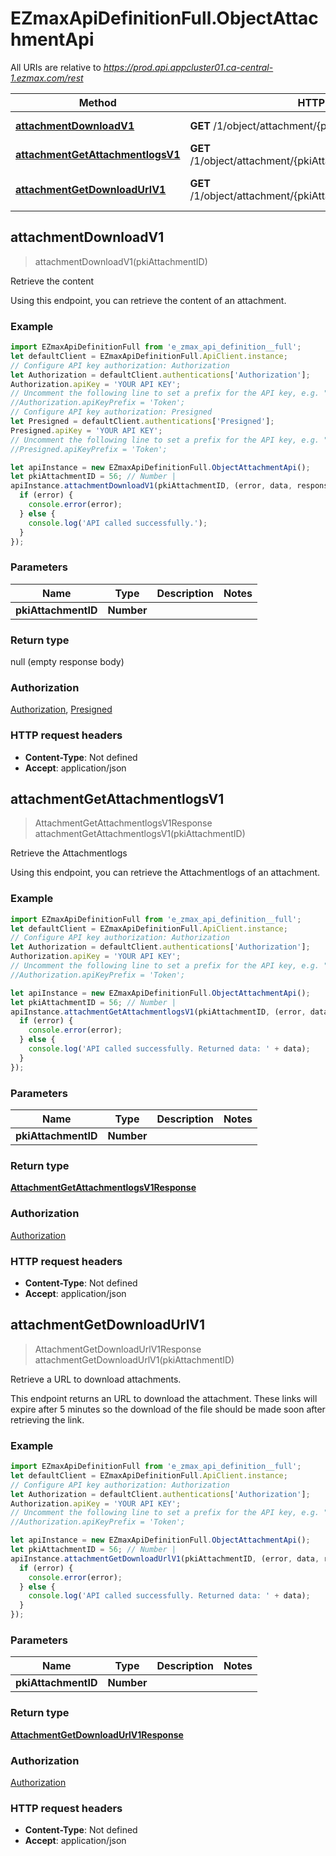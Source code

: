 # EZmaxApiDefinitionFull.ObjectAttachmentApi

All URIs are relative to *https://prod.api.appcluster01.ca-central-1.ezmax.com/rest*

Method | HTTP request | Description
------------- | ------------- | -------------
[**attachmentDownloadV1**](ObjectAttachmentApi.md#attachmentDownloadV1) | **GET** /1/object/attachment/{pkiAttachmentID}/download | Retrieve the content
[**attachmentGetAttachmentlogsV1**](ObjectAttachmentApi.md#attachmentGetAttachmentlogsV1) | **GET** /1/object/attachment/{pkiAttachmentID}/getAttachmentlogs | Retrieve the Attachmentlogs
[**attachmentGetDownloadUrlV1**](ObjectAttachmentApi.md#attachmentGetDownloadUrlV1) | **GET** /1/object/attachment/{pkiAttachmentID}/getDownloadUrl | Retrieve a URL to download attachments.



## attachmentDownloadV1

> attachmentDownloadV1(pkiAttachmentID)

Retrieve the content

Using this endpoint, you can retrieve the content of an attachment.

### Example

```javascript
import EZmaxApiDefinitionFull from 'e_zmax_api_definition__full';
let defaultClient = EZmaxApiDefinitionFull.ApiClient.instance;
// Configure API key authorization: Authorization
let Authorization = defaultClient.authentications['Authorization'];
Authorization.apiKey = 'YOUR API KEY';
// Uncomment the following line to set a prefix for the API key, e.g. "Token" (defaults to null)
//Authorization.apiKeyPrefix = 'Token';
// Configure API key authorization: Presigned
let Presigned = defaultClient.authentications['Presigned'];
Presigned.apiKey = 'YOUR API KEY';
// Uncomment the following line to set a prefix for the API key, e.g. "Token" (defaults to null)
//Presigned.apiKeyPrefix = 'Token';

let apiInstance = new EZmaxApiDefinitionFull.ObjectAttachmentApi();
let pkiAttachmentID = 56; // Number | 
apiInstance.attachmentDownloadV1(pkiAttachmentID, (error, data, response) => {
  if (error) {
    console.error(error);
  } else {
    console.log('API called successfully.');
  }
});
```

### Parameters


Name | Type | Description  | Notes
------------- | ------------- | ------------- | -------------
 **pkiAttachmentID** | **Number**|  | 

### Return type

null (empty response body)

### Authorization

[Authorization](../README.md#Authorization), [Presigned](../README.md#Presigned)

### HTTP request headers

- **Content-Type**: Not defined
- **Accept**: application/json


## attachmentGetAttachmentlogsV1

> AttachmentGetAttachmentlogsV1Response attachmentGetAttachmentlogsV1(pkiAttachmentID)

Retrieve the Attachmentlogs

Using this endpoint, you can retrieve the Attachmentlogs of an attachment.

### Example

```javascript
import EZmaxApiDefinitionFull from 'e_zmax_api_definition__full';
let defaultClient = EZmaxApiDefinitionFull.ApiClient.instance;
// Configure API key authorization: Authorization
let Authorization = defaultClient.authentications['Authorization'];
Authorization.apiKey = 'YOUR API KEY';
// Uncomment the following line to set a prefix for the API key, e.g. "Token" (defaults to null)
//Authorization.apiKeyPrefix = 'Token';

let apiInstance = new EZmaxApiDefinitionFull.ObjectAttachmentApi();
let pkiAttachmentID = 56; // Number | 
apiInstance.attachmentGetAttachmentlogsV1(pkiAttachmentID, (error, data, response) => {
  if (error) {
    console.error(error);
  } else {
    console.log('API called successfully. Returned data: ' + data);
  }
});
```

### Parameters


Name | Type | Description  | Notes
------------- | ------------- | ------------- | -------------
 **pkiAttachmentID** | **Number**|  | 

### Return type

[**AttachmentGetAttachmentlogsV1Response**](AttachmentGetAttachmentlogsV1Response.md)

### Authorization

[Authorization](../README.md#Authorization)

### HTTP request headers

- **Content-Type**: Not defined
- **Accept**: application/json


## attachmentGetDownloadUrlV1

> AttachmentGetDownloadUrlV1Response attachmentGetDownloadUrlV1(pkiAttachmentID)

Retrieve a URL to download attachments.

This endpoint returns an URL to download the attachment.  These links will expire after 5 minutes so the download of the file should be made soon after retrieving the link.

### Example

```javascript
import EZmaxApiDefinitionFull from 'e_zmax_api_definition__full';
let defaultClient = EZmaxApiDefinitionFull.ApiClient.instance;
// Configure API key authorization: Authorization
let Authorization = defaultClient.authentications['Authorization'];
Authorization.apiKey = 'YOUR API KEY';
// Uncomment the following line to set a prefix for the API key, e.g. "Token" (defaults to null)
//Authorization.apiKeyPrefix = 'Token';

let apiInstance = new EZmaxApiDefinitionFull.ObjectAttachmentApi();
let pkiAttachmentID = 56; // Number | 
apiInstance.attachmentGetDownloadUrlV1(pkiAttachmentID, (error, data, response) => {
  if (error) {
    console.error(error);
  } else {
    console.log('API called successfully. Returned data: ' + data);
  }
});
```

### Parameters


Name | Type | Description  | Notes
------------- | ------------- | ------------- | -------------
 **pkiAttachmentID** | **Number**|  | 

### Return type

[**AttachmentGetDownloadUrlV1Response**](AttachmentGetDownloadUrlV1Response.md)

### Authorization

[Authorization](../README.md#Authorization)

### HTTP request headers

- **Content-Type**: Not defined
- **Accept**: application/json

